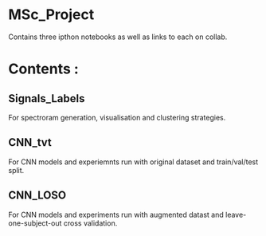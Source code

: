 # MSc_Project
Contains three ipthon notebooks as well as links to each on collab.

# Contents : 

## Signals_Labels
For spectroram generation, visualisation and clustering strategies.

## CNN_tvt
For CNN models and experiemnts run with original dataset and train/val/test split.

## CNN_LOSO
For CNN models and experiments run with augmented datast and leave-one-subject-out cross validation.
